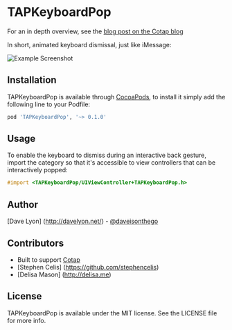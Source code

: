 # TAPKeyboardPop

For an in depth overview, see the [blog post on the Cotap blog](http://engineering.cotap.com/post/77006076500/animating-the-keyboard-with-the-ios7-interactive-pop)

In short, animated keyboard dismissal, just like iMessage:

![Example Screenshot](https://raw.github.com/cotap/TAPKeyboardPop/master/Screenshots/example.png)

## Installation

TAPKeyboardPop is available through [CocoaPods](http://cocoapods.org),
to install it simply add the following line to your Podfile:

``` ruby
pod 'TAPKeyboardPop', '~> 0.1.0'
```

## Usage

To enable the keyboard to dismiss during an interactive back gesture,
import the category so that it's accessible to view controllers that can
be interactively popped:

``` objective-c
#import <TAPKeyboardPop/UIViewController+TAPKeyboardPop.h>
```

## Author

[Dave Lyon] (http://davelyon.net/) - [@daveisonthego](https://twitter.com/daveisonthego)

## Contributors

- Built to support [Cotap](http://cotap.com)
- [Stephen Celis] (https://github.com/stephencelis)
- [Delisa Mason] (http://delisa.me)

## License

TAPKeyboardPop is available under the MIT license. See the LICENSE file
for more info.
